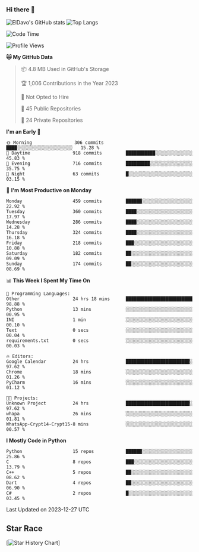 ### Hi there 👋
![ElDavo's GitHub stats](https://github-readme-stats.vercel.app/api?username=ElDavoo&show_icons=true&theme=chartreuse-dark)
![Top Langs](https://github-readme-stats.vercel.app/api/top-langs/?username=ElDavoo&theme=chartreuse-dark&layout=compact)

<!--START_SECTION:waka-->
![Code Time](http://img.shields.io/badge/Code%20Time-721%20hrs%2048%20mins-blue)

![Profile Views](http://img.shields.io/badge/Profile%20Views-5-blue)

**🐱 My GitHub Data** 

> 📦 4.8 MB Used in GitHub's Storage 
 > 
> 🏆 1,006 Contributions in the Year 2023
 > 
> 🚫 Not Opted to Hire
 > 
> 📜 45 Public Repositories 
 > 
> 🔑 24 Private Repositories 
 > 
**I'm an Early 🐤** 

```text
🌞 Morning                306 commits         ████░░░░░░░░░░░░░░░░░░░░░   15.28 % 
🌆 Daytime                918 commits         ███████████░░░░░░░░░░░░░░   45.83 % 
🌃 Evening                716 commits         █████████░░░░░░░░░░░░░░░░   35.75 % 
🌙 Night                  63 commits          █░░░░░░░░░░░░░░░░░░░░░░░░   03.15 % 
```
📅 **I'm Most Productive on Monday** 

```text
Monday                   459 commits         ██████░░░░░░░░░░░░░░░░░░░   22.92 % 
Tuesday                  360 commits         ████░░░░░░░░░░░░░░░░░░░░░   17.97 % 
Wednesday                286 commits         ████░░░░░░░░░░░░░░░░░░░░░   14.28 % 
Thursday                 324 commits         ████░░░░░░░░░░░░░░░░░░░░░   16.18 % 
Friday                   218 commits         ███░░░░░░░░░░░░░░░░░░░░░░   10.88 % 
Saturday                 182 commits         ██░░░░░░░░░░░░░░░░░░░░░░░   09.09 % 
Sunday                   174 commits         ██░░░░░░░░░░░░░░░░░░░░░░░   08.69 % 
```


📊 **This Week I Spent My Time On** 

```text
💬 Programming Languages: 
Other                    24 hrs 18 mins      █████████████████████████   98.88 % 
Python                   13 mins             ░░░░░░░░░░░░░░░░░░░░░░░░░   00.95 % 
INI                      1 min               ░░░░░░░░░░░░░░░░░░░░░░░░░   00.10 % 
Text                     0 secs              ░░░░░░░░░░░░░░░░░░░░░░░░░   00.04 % 
requirements.txt         0 secs              ░░░░░░░░░░░░░░░░░░░░░░░░░   00.03 % 

🔥 Editors: 
Google Calendar          24 hrs              ████████████████████████░   97.62 % 
Chrome                   18 mins             ░░░░░░░░░░░░░░░░░░░░░░░░░   01.26 % 
PyCharm                  16 mins             ░░░░░░░░░░░░░░░░░░░░░░░░░   01.12 % 

🐱‍💻 Projects: 
Unknown Project          24 hrs              ████████████████████████░   97.62 % 
whapa                    26 mins             ░░░░░░░░░░░░░░░░░░░░░░░░░   01.81 % 
WhatsApp-Crypt14-Crypt15-8 mins              ░░░░░░░░░░░░░░░░░░░░░░░░░   00.57 % 
```

**I Mostly Code in Python** 

```text
Python                   15 repos            ██████░░░░░░░░░░░░░░░░░░░   25.86 % 
C                        8 repos             ███░░░░░░░░░░░░░░░░░░░░░░   13.79 % 
C++                      5 repos             ██░░░░░░░░░░░░░░░░░░░░░░░   08.62 % 
Dart                     4 repos             ██░░░░░░░░░░░░░░░░░░░░░░░   06.90 % 
C#                       2 repos             █░░░░░░░░░░░░░░░░░░░░░░░░   03.45 % 
```




 Last Updated on 2023-12-27 UTC
<!--END_SECTION:waka-->

## Star Race

[![Star History Chart](https://api.star-history.com/svg?repos=ElDavoo/WhatsApp-Crypt14-Crypt15-Decrypter,ElDavoo/TuringOS,EliteAndroidApps/WhatsApp-Crypt12-Decrypter,KnugiHK/Whatsapp-Chat-Exporter&type=Date)]
